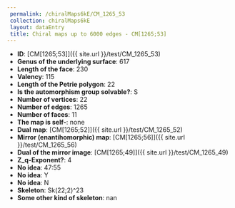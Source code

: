 ```yaml
--- 
 permalink: /chiralMaps6kE/CM_1265_53 
 collection: chiralMaps6kE
 layout: dataEntry
 title: Chiral maps up to 6000 edges - CM[1265;53]
---
```


- **ID**: [CM[1265;53]]({{ site.url }}/test/CM_1265_53)
- **Genus of the underlying surface**: 617
- **Length of the face**: 230
- **Valency**: 115
- **Length of the Petrie polygon**: 22
- **Is the automorphism group solvable?**: S
- **Number of vertices**: 22
- **Number of edges**: 1265
- **Number of faces**: 11
- **The map is self-**: none
- **Dual map**: [CM[1265;52]]({{ site.url }}/test/CM_1265_52)
- **Mirror (enantihomorphic) map**: [CM[1265;56]]({{ site.url }}/test/CM_1265_56)
- **Dual of the mirror image**: [CM[1265;49]]({{ site.url }}/test/CM_1265_49)
- **Z_q-Exponent?**: 4
- **No idea**:  47:55
- **No idea**: Y
- **No idea**: N
- **Skeleton**: Sk(22;2)^23
- **Some other kind of skeleton**: nan
